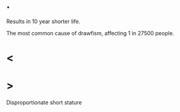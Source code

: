 # .

Results in 10 year shorter life.

The most common cause of drawfism, affecting 1 in 27500 people.

# <

# >

Disproportionate short stature
